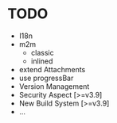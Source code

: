 # TODO

* I18n
* m2m
  * classic
  * inlined
* extend Attachments
* use progressBar
* Version Management
* Security Aspect [>=v3.9]
* New Build System [>=v3.9]
* ...

